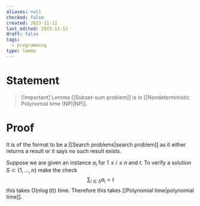 ```yaml
---
aliases: null
checked: false
created: 2023-11-12
last_edited: 2023-11-12
draft: false
tags:
  - programming
type: lemma
---
```

# Statement

> [!important] Lemma
> [[Subset-sum problem]] is in [[Nondeterministic Polynomial time (NP)|NP]].

# Proof

It is of the format to be a [[Search problems|search problem]] as it either returns a result or it says no such result exists.

Suppose we are given an instance $a_i$ for $1 \leq i \leq n$ and $t$. To verify a solution $S \subset \{1, \ldots, n\}$ make the check
$$
\sum_{i \in S} a_i = t
$$
this takes $O(n\log(t))$ time. Therefore this takes [[Polynomial time|polynomial time]].
